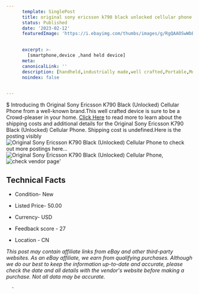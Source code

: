 ```yaml
---
      template: SinglePost
      title: original sony ericsson k790 black unlocked cellular phone
      status: Published
      date: '2023-02-12'
      featuredImage: 'https://i.ebayimg.com/thumbs/images/g/RgQAAOSwWbBjKtqS/s-l225.jpg'
       

      excerpt: >-
        [smartphone,device ,hand held device]
      meta:
      canonicalLink: ''
      description: [handheld,industrially made,well crafted,Portable,Mobile,Compact,Convenient,Lightweight,Maneuverable,Man-portable,Miniature,Carriable,Hand-held,Light,Holdable,Transportable,Mobile device,Pocket-sized,On-the-go,Wireless,Cordless,Compact size,Convenient size, smartphone,device ,hand held device]
      noindex: false
      

---
```

$
      Introducing th Original Sony Ericsson K790 Black (Unlocked) Cellular Phone from a well-known brand.This well crafted device  is sure to be a Crowd-pleaser in your home. [Click Here](https://www.ebay.com/itm/403898152994?hash=item5e0a34b822%3Ag%3ARgQAAOSwWbBjKtqS&mkevt=1&mkcid=1&mkrid=711-53200-19255-0&campid=%253CePNCampaignId%253E&customid=%253CreferenceId%253E&toolid=10049) to read more to learn about the shipping costs and additional details for the Original Sony Ericsson K790 Black (Unlocked) Cellular Phone. Shipping cost is undefined.Here is the posting visibly ![Original Sony Ericsson K790 Black (Unlocked) Cellular Phone](https://i.ebayimg.com/thumbs/images/g/RgQAAOSwWbBjKtqS/s-l225.jpg) to check out more postings here... ![Original Sony Ericsson K790 Black (Unlocked) Cellular Phone](https://i.ebayimg.com/images/g/RgQAAOSwWbBjKtqS/s-l1600.jpg), ![check vendor page](https://origin-galleryplus.ebayimg.com/ws/web/403898152994_2_0_1/225x225.jpg,https://origin-galleryplus.ebayimg.com/ws/web/403898152994_3_0_1/225x225.jpg,https://origin-galleryplus.ebayimg.com/ws/web/403898152994_4_0_1/225x225.jpg,https://origin-galleryplus.ebayimg.com/ws/web/403898152994_5_0_1/225x225.jpg,https://origin-galleryplus.ebayimg.com/ws/web/403898152994_6_0_1/225x225.jpg,https://origin-galleryplus.ebayimg.com/ws/web/403898152994_7_0_1/225x225.jpg,https://origin-galleryplus.ebayimg.com/ws/web/403898152994_8_0_1/225x225.jpg,https://origin-galleryplus.ebayimg.com/ws/web/403898152994_9_0_1/225x225.jpg,https://origin-galleryplus.ebayimg.com/ws/web/403898152994_10_0_1/225x225.jpg,https://origin-galleryplus.ebayimg.com/ws/web/403898152994_11_0_1/225x225.jpg,https://origin-galleryplus.ebayimg.com/ws/web/403898152994_12_0_1/225x225.jpg)'

      

 ## Technical Facts 



     
      

 - Condition- New 


      

 - Listed Price- 50.00 


      

 - Currency- USD 


      

 - Feedback score - 27 


      

 - Location - CN 


      
      

 *_This post may contain affiliate links from eBay and other third-party websites. As an eBay affiliate, we earn from qualifying purchases. Although we do our best to keep the information up-to-date and accurate, please check the date and all details with the vendor's website before making a purchase. Not all data may be accurate._*




      -
